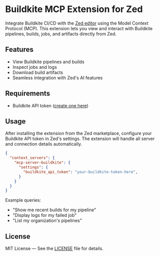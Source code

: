 # Buildkite MCP Extension for Zed

Integrate Buildkite CI/CD with the [Zed editor](https://zed.dev) using the Model Context Protocol (MCP). This extension lets you view and interact with Buildkite pipelines, builds, jobs, and artifacts directly from Zed.

## Features

- View Buildkite pipelines and builds
- Inspect jobs and logs
- Download build artifacts
- Seamless integration with Zed's AI features

## Requirements

- Buildkite API token ([create one here](https://buildkite.com/user/api-access-tokens))

## Usage

After installing the extension from the Zed marketplace, configure your Buildkite API token in Zed's settings. The extension will handle all server and connection details automatically.

```json
{
  "context_servers": {
    "mcp-server-buildkite": {
      "settings": {
        "buildkite_api_token": "your-buildkite-token-here",
      }
    }
  }
}
```

Example queries:
- "Show me recent builds for my pipeline"
- "Display logs for my failed job"
- "List my organization's pipelines"

## License

MIT License — See the [LICENSE](./LICENSE) file for details.
